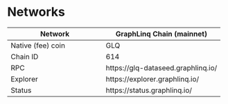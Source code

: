 # Networks

<table><thead><tr><th width="203.5">Network</th><th>GraphLinq Chain (mainnet)</th></tr></thead><tbody><tr><td>Native (fee) coin</td><td>GLQ</td></tr><tr><td>Chain ID</td><td>614</td></tr><tr><td>RPC</td><td>https://glq-dataseed.graphlinq.io/</td></tr><tr><td>Explorer</td><td>https://explorer.graphlinq.io/</td></tr><tr><td>Status</td><td>https://status.graphlinq.io/</td></tr></tbody></table>
